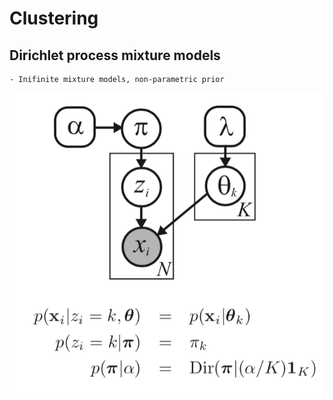 # Clustering

## Dirichlet process mixture models
	- Inifinite mixture models, non-parametric prior
<img src="/Basic-ML/images/dirichlet-process.png" alt="drawing" width="600"/>
